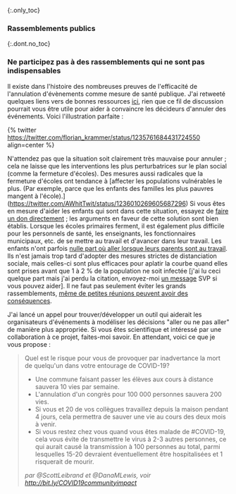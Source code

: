 {:.only_toc}
### Rassemblements publics

{:.dont.no_toc}
### Ne participez pas à des rassemblements qui ne sont pas indispensables

Il existe dans l'histoire des nombreuses preuves de l'efficacité de l'annulation d'évènements comme mesure de santé publique. J'ai retweeté quelques liens vers de bonnes ressources
[ici](https://twitter.com/joshmich/status/1235906489921007616), rien que ce fil de discussion pourrait vous être utile pour aider à convaincre les décideurs d'annuler des événements. 
Voici l'illustration parfaite :

{% twitter https://twitter.com/florian_krammer/status/1235761684431724550 align=center %}

N'attendez pas que la situation soit clairement très mauvaise pour annuler ; cela ne laisse que les interventions les plus perturbatrices sur le plan social (comme la fermeture d'écoles). Des mesures aussi radicales que la fermeture d'écoles ont tendance à [affecter les populations vulnérables le plus. (Par exemple, parce que les enfants des familles les plus pauvres mangent à l'école).]
(https://twitter.com/AWhitTwit/status/1236010269605687296) Si vous êtes en mesure d'aider les enfants qui sont dans cette situation, essayez de [faire un don directement](https://twitter.com/ClintSmithIII/status/1237004025331167233) ; les arguments en faveur de cette solution sont bien établis. Lorsque les écoles primaires ferment, il est également plus difficile pour les personnels de santé, les enseignants, les fonctionnaires municipaux, etc. de se mettre au travail et d'avancer dans leur travail. Les enfants n'ont parfois [nulle part où aller lorsque leurs parents sont au travail](https://twitter.com/AWhitTwit/status/1236010269605687296). Ils n'est jamais trop tard d'adopter des mesures strictes de distanciation sociale, mais celles-ci sont plus efficaces pour aplatir la courbe quand elles sont prises avant que 1 à 2 % de la population ne soit infectée [j'ai lu ceci quelque part mais j'ai perdu la citation, envoyez-moi [un message](https://twitter.com/figgyjam) SVP si vous pouvez aider]. Il ne faut pas seulement éviter les grands rassemblements, [même de petites réunions peuvent avoir des conséquences](https://www.bloomberg.com/news/articles/2020-03-06/biogen-employees-test-positive-for-covid-19-after-boston-meeting?utm_medium=socialtm_campaign=socialflow-organictm_source=twittermpid=socialflow-twitter-businesstm_content=business).

 
J'ai lancé un appel pour trouver/développer un outil qui aiderait les organisateurs d'événements à modéliser les décisions "aller ou ne pas aller" de manière plus appropriée. Si vous êtes scientifique et intéressé par une collaboration à ce projet, faites-moi savoir. En attendant, voici ce que je vous propose :

> Quel est le risque pour vous de provoquer par inadvertance la mort de quelqu'un dans votre entourage de COVID-19?
>
> - Une commune faisant passer les élèves aux cours à distance sauvera 10 vies par semaine. 
> - L'annulation d'un congrès pour 100 000 personnes sauvera 200 vies. 
> - Si vous et 20 de vos collègues travaillez depuis la maison pendant 4 jours, cela permettra de sauver une vie au cours des deux mois à venir.
> - Si vous restez chez vous quand vous êtes malade de #COVID-19, cela vous évite de transmettre le virus à 2-3 autres personnes, ce qui aurait causé la transmission à 100 personnes au total, parmi lesquelles 15-20 devraient éventuellement être hospitalisées et 1 risquerait de mourir.
> 
> _par @ScottLeibrand et @DanaMLewis, voir http://bit.ly/COVID19communityimpact_
